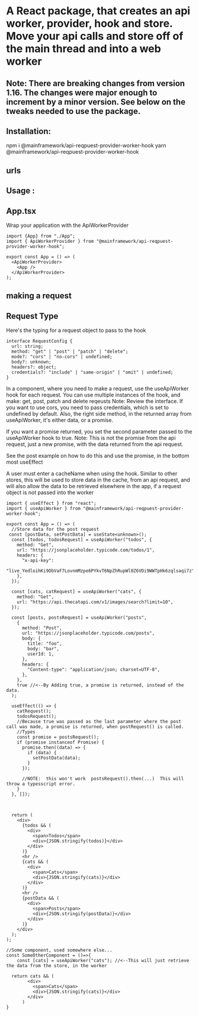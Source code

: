 # A React package, that creates an api worker, provider, hook and store. Move your api calls and store off of the main thread and into a web worker

## Note: There are breaking changes from version 1.16. The changes were major enough to increment by a minor version. See below on the tweaks needed to use the package.

## Installation:

npm i @mainframework/api-reqpuest-provider-worker-hook
yarn @mainframework/api-reqpuest-provider-worker-hook

## urls

[npm-url]: https://www.npmjs.com/package/@mainframework/api-reqpuest-provider-worker-hook

## Usage :

## App.tsx

Wrap your application with the ApiWorkerProvider

```JS | TS
import {App} from "./App";
import { ApiWorkerProvider } from "@mainframework/api-reqpuest-provider-worker-hook";

export const App = () => (
  <ApiWorkerProvider>
    <App />
  </ApiWorkerProvider>
);
```

## making a request

## Request Type

Here's the typing for a request object to pass to the hook

```JS | TS
interface RequestConfig {
  url: string;
  method: "get" | "post" | "patch" | "delete";
  mode?: "cors" | "no-cors" | undefined;
  body?: unknown;
  headers?: object;
  credentials?: "include" | "same-origin" | "omit" | undefined;
}
```

In a component, where you need to make a request, use the useApiWorker hook for each request.
You can use multiple instances of the hook, and make: get, post, patch and delete reqeusts
Note: Review the interface. If you want to use cors, you need to pass credentials, which is set to undefined by default.
Also, the right side method, in the returned array from useApiWorker, it's either data, or a promise.

If you want a promise returned, you set the second parameter passed to the useApiWorker hook to true. Note: This is not the promise from
the api request, just a new promise, with the data returned from the api request.

See the post example on how to do this and use
the promise, in the bottom most useEffect

A user must enter a cacheName when using the hook. Similar to other stores, this will be used to store data in the cache, from an api request, and will also
allow the data to be retrieved elsewhere in the app, if a request object is not passed into the worker

```JS | TS
import { useEffect } from "react";
import { useApiWorker } from "@mainframework/api-reqpuest-provider-worker-hook";

export const App = () => (
  //Store data for the post request
 const [postData, setPostData] = useState<unknown>();
  const [todos, todosRequest] = useApiWorker("todos", {
    method: "Get",
    url: "https://jsonplaceholder.typicode.com/todos/1",
    headers: {
      "x-api-key":
        "live_YedloihKi9ObVaF7LovnmMzpe6PYkvT6NpZhRupWl0Z6VDi9WWTpHk6zqlsaqi7z",
    },
  });

  const [cats, catRequest] = useApiWorker("cats", {
    method: "Get",
    url: "https://api.thecatapi.com/v1/images/search?limit=10",
  });

  const [posts, postsRequest] = useApiWorker("posts",
    {
      method: "Post",
      url: "https://jsonplaceholder.typicode.com/posts",
      body: {
        title: "foo",
        body: "bar",
        userId: 1,
      },
      headers: {
        "Content-type": "application/json; charset=UTF-8",
      },
    },
    true //<--By Adding true, a promise is returned, instead of the data.
  );

  useEffect(() => {
    catRequest();
    todosRequest();
    //Because true was passed as the last parameter where the post call was made, a promise is returned, when postRequest() is called.
    //Types
    const promise = postsRequest();
    if (promise instanceof Promise) {
      promise.then((data) => {
        if (data) {
          setPostData(data);
        }
      });

      //NOTE:  this won't work  postsRequest().then(...)  This will throw a typesscript error.
    }
  }, []);



  return (
    <div>
      {todos && (
        <div>
          <span>Todos</span>
          <div>{JSON.stringify(todos)}</div>
        </div>
      )}
      <hr />
      {cats && (
        <div>
          <span>Cats</span>
          <div>{JSON.stringify(cats)}</div>
        </div>
      )}
      <hr />
      {postData && (
        <div>
          <span>Posts</span>
          <div>{JSON.stringify(postData)}</div>
        </div>
      )}
    </div>
  );
);

//Some component, used somewhere else...
const SomeOtherComponent = ()=>{
    const [cats] = useApiWorker("cats"); //<--This will just retrieve the data from the store, in the worker

  return cats && (
        <div>
          <span>Cats</span>
          <div>{JSON.stringify(cats)}</div>
        </div>
      )
}
```
